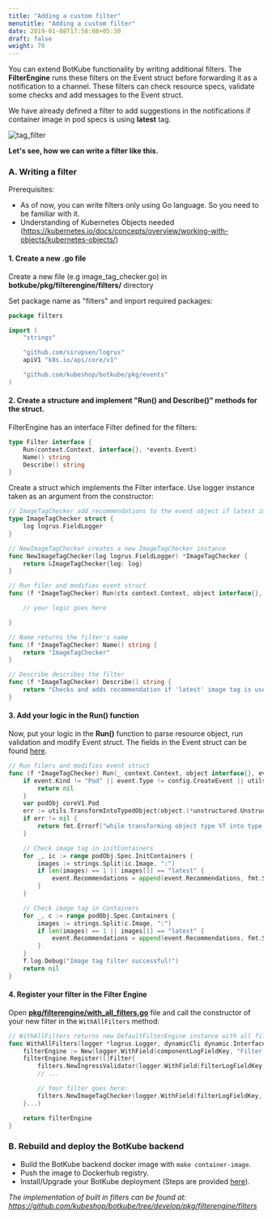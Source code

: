 ```yaml
---
title: "Adding a custom filter"
menutitle: "Adding a custom filter"
date: 2019-01-08T17:58:08+05:30
draft: false
weight: 70
---
```


You can extend BotKube functionality by writing additional filters. The **FilterEngine** runs these filters on the Event struct before forwarding it as a notification to a channel. These filters can check resource specs, validate some checks and add messages to the Event struct.

We have already defined a filter to add suggestions in the notifications if container image in pod specs is using **latest** tag.

![tag_filter](/images/tag_filter_sh.png)

**Let's see, how we can write a filter like this.**

### A. Writing a filter
Prerequisites:

- As of now, you can write filters only using Go language. So you need to be familiar with it.
- Understanding of Kubernetes Objects needed (https://kubernetes.io/docs/concepts/overview/working-with-objects/kubernetes-objects/)

#### 1. Create a new .go file
Create a new file (e.g image_tag_checker.go) in **botkube/pkg/filterengine/filters/** directory

Set package name as "filters" and import required packages:

```go
package filters

import (
	"strings"

	"github.com/sirupsen/logrus"
	apiV1 "k8s.io/api/core/v1"

	"github.com/kubeshop/botkube/pkg/events"
)
```

#### 2. Create a structure and implement "Run() and Describe()" methods for the struct.

FilterEngine has an interface Filter defined for the filters:

```go
type Filter interface {
	Run(context.Context, interface{}, *events.Event)
	Name() string
	Describe() string
}
```

Create a struct which implements the Filter interface. Use logger instance taken as an argument from the constructor:

```go
// ImageTagChecker add recommendations to the event object if latest image tag is used in pod containers
type ImageTagChecker struct {
	log logrus.FieldLogger
}

// NewImageTagChecker creates a new ImageTagChecker instance
func NewImageTagChecker(log logrus.FieldLogger) *ImageTagChecker {
	return &ImageTagChecker{log: log}
}

// Run filer and modifies event struct
func (f *ImageTagChecker) Run(ctx context.Context, object interface{}, event *events.Event) {

	// your logic goes here

}

// Name returns the filter's name
func (f *ImageTagChecker) Name() string {
	return "ImageTagChecker"
}

// Describe describes the filter
func (f *ImageTagChecker) Describe() string {
	return "Checks and adds recommendation if 'latest' image tag is used for container image."
}
```

#### 3. Add your logic in the Run() function
Now, put your logic in the **Run()** function to parse resource object, run validation and modify Event struct. The fields in the Event struct can be found [here](https://github.com/kubeshop/botkube/blob/develop/pkg/events/events.go).

```go
// Run filers and modifies event struct
func (f *ImageTagChecker) Run(_ context.Context, object interface{}, event *events.Event) error {
	if event.Kind != "Pod" || event.Type != config.CreateEvent || utils.GetObjectTypeMetaData(object).Kind == "Event" {
		return nil
	}
	var podObj coreV1.Pod
	err := utils.TransformIntoTypedObject(object.(*unstructured.Unstructured), &podObj)
	if err != nil {
		return fmt.Errorf("while transforming object type %T into type: %T: %w", object, podObj, err)
	}

	// Check image tag in initContainers
	for _, ic := range podObj.Spec.InitContainers {
		images := strings.Split(ic.Image, ":")
		if len(images) == 1 || images[1] == "latest" {
			event.Recommendations = append(event.Recommendations, fmt.Sprintf(":latest tag used in image '%s' of initContainer '%s' should be avoided.", ic.Image, ic.Name))
		}
	}

	// Check image tag in Containers
	for _, c := range podObj.Spec.Containers {
		images := strings.Split(c.Image, ":")
		if len(images) == 1 || images[1] == "latest" {
			event.Recommendations = append(event.Recommendations, fmt.Sprintf(":latest tag used in image '%s' of Container '%s' should be avoided.", c.Image, c.Name))
		}
	}
	f.log.Debug("Image tag filter successful!")
	return nil
}
```

#### 4. Register your filter in the Filter Engine

Open [**pkg/filterengine/with_all_filters.go**](https://github.com/kubeshop/botkube/blob/develop/pkg/filterengine/with_all_filters.go) file and call the constructor of your new filter in the `WithAllFilters` method:

```go
// WithAllFilters returns new DefaultFilterEngine instance with all filters registered.
func WithAllFilters(logger *logrus.Logger, dynamicCli dynamic.Interface, mapper meta.RESTMapper, conf *config.Config) *DefaultFilterEngine {
	filterEngine := New(logger.WithField(componentLogFieldKey, "Filter Engine"))
	filterEngine.Register([]Filter{
		filters.NewIngressValidator(logger.WithField(filterLogFieldKey, "Ingress Validator"), dynamicCli),
		// ...

		// Your filter goes here:
		filters.NewImageTagChecker(logger.WithField(filterLogFieldKey, "Image Tag Checker")), // make sure to use `logger.WithField`
	}...)

	return filterEngine
}
```

### B. Rebuild and deploy the BotKube backend

- Build the BotKube backend docker image with `make container-image`.
- Push the image to Dockerhub registry.
- Install/Upgrade your BotKube deployment (Steps are provided [here](/installation)).

_The implementation of built in filters can be found at: https://github.com/kubeshop/botkube/tree/develop/pkg/filterengine/filters_
